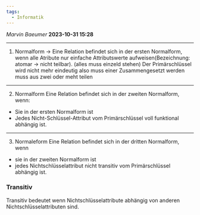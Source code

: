 ```yaml
---
tags:
  - Informatik
---
```

*Marvin Baeumer* **2023-10-31 15:28**

---
1. Normalform $\rightarrow$ Eine Relation befindet sich in der ersten Normalform, wenn alle Atribute nur einfache Attributswerte aufweisen(Bezeichnung: atomar $\rightarrow$ nicht teilbar). (alles muss einzeld stehen)
Der Primärschlüssel wird nicht mehr eindeutig also muss einer Zusammengesetzt werden muss aus zwei oder meht teilen
---
2. Normalform Eine Relation befindet sich in der zweiten Normalform, wenn: 
- Sie in der ersten Normalform ist
- Jedes Nicht-Schlüssel-Attribut vom Primärschlüssel voll funktional abhängig ist.
---
3. Normaleform Eine Relation befindet sich in der dritten Normalform, wenn
- sie in der zweiten Normalform ist 
- jedes Nichtschlüsselattribut nicht transitiv vom Primärschlüssel abhängig ist.
### Transitiv
Transitiv bedeutet wenn Nichtschlüsselattribute abhängig von anderen Nichtschlüsselattributen sind.